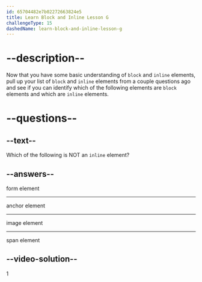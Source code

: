 ```yaml
---
id: 65704482e7b02272663824e5
title: Learn Block and Inline Lesson G
challengeType: 15
dashedName: learn-block-and-inline-lesson-g
---
```

# --description--

Now that you have some basic understanding of `block` and `inline` elements, pull up your list of `block` and `inline` elements from a couple questions ago and see if you can identify which of the following elements are `block` elements and which are `inline` elements.

# --questions--    

## --text--

Which of the following is NOT an `inline` element?

## --answers--

form element

---

anchor element

---

image element

---

span element

## --video-solution--

1
